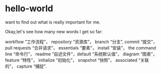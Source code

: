 # hello-world
want to find out what is really important for me.

Okay,let's see how many new words I get so far:

workflow “工作流程”， repository “资源库”， branch “分支”, commit “提交”， pull requests “合并请求”， essentials “要素”， install “安装”， the command line “命令行”， readme “自述文件”，default “系统默认值”， diagram “图表”， feature “特性”， initialize “初始化”， snapshot “快照”， associated “关联的”， capture “捕捉”.
